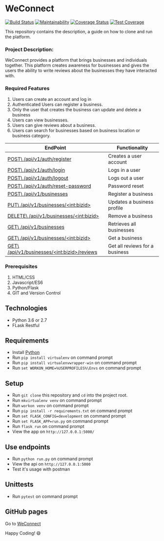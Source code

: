 # WeConnect

[![Build Status](https://travis-ci.org/SoniaRMK/WeConnect.svg?branch=WeConnectAPI-DB)](https://travis-ci.org/SoniaRMK/WeConnect)
[![Maintainability](https://api.codeclimate.com/v1/badges/5005cc713b8de4cd9d91/maintainability)](https://codeclimate.com/github/SoniaRMK/WeConnect/maintainability)
[![Coverage Status](https://coveralls.io/repos/github/SoniaRMK/WeConnect/badge.svg?branch=WeConnectAPI-DB)](https://coveralls.io/github/SoniaRMK/WeConnect?branch=WeConnectAPI-DB)
[![Test Coverage](https://api.codeclimate.com/v1/badges/5005cc713b8de4cd9d91/test_coverage)](https://codeclimate.com/github/SoniaRMK/WeConnect/test_coverage)


This repository contains the description, a guide on how to clone and run the platform.

### Project Description:
WeConnect provides a platform that brings businesses and individuals together. This platform creates awareness for businesses and gives the users the ability to write reviews about the businesses they have interacted with.  

### Required Features
  1.	Users can create an account and log in
  2.	Authenticated Users can register a business.
  3.	Only the user that creates the business can update and delete a business
  4.	Users can view businesses.
  5.	Users can give reviews about a business.
  6.	Users can search for businesses based on business location or business category.
  
  | EndPoint                                            | Functionality                                    |
| ----------------------------------------------------- | ------------------------------------------------ |
| [POST\   /api/v1/auth/register](#)                    | Creates a user account                           |
| [POST\   /api/v1/auth/login](#)                       | Logs in a user                                   |
| [POST\   /api/v1/auth/logout](#)                      | Logs out a user                                  |
| [POST\   /api/v1/auth/reset-password](#)              | Password reset                                   |
| [POST\   /api/v1/businesses](#)                       | Register a business                              |
| [PUT\    /api/v1/businesses/\<int:bizid>](#)          | Updates a business profile                       |
| [DELETE\ /api/v1/businesses/\<int:bizid>](#)          | Remove a business                                |
| [GET\    /api/v1/businesses](#)                       | Retrieves all businesses                         |
| [GET\    /api/v1/businesses/\<int:bizid>](#)          | Get a business                                   |
| [GET\    /api/v1/businesses/\<int:bizid>/reviews](#)  | Get all reviews for a business                   |

### Prerequisites
  1.	HTML/CSS
  2.	Javascript/ES6
  3.	Python/Flask
  4.  GIT and Version Control  

## Technologies

* Python 3.6 or 2.7
* FLask Restful

## Requirements

* Install [Python](https://www.python.org/downloads/)
* Run `pip install virtualenv` on command prompt
* Run `pip install virtualenvwrapper-win` on command prompt
* Run `set WORKON_HOME=%USERPROFILES%\Envs` on command prompt

## Setup

* Run `git clone` this repository and `cd` into the project root.
* Run `mkvirtualenv venv` on command prompt
* Run `workon venv` on command prompt
* Run `pip install -r requirements.txt` on command prompt
* Run `set FLASK_CONFIG=development` on command prompt
* Run `set FLASK_APP=run.py` on command prompt
* Run `flask run` on command prompt
* View the app on `http://127.0.0.1:5000/`

## Use endpoints

* Run `python run.py` on command prompt
* View the api on `http://127.0.0.1:5000`
* Test it's usage with postman

## Unittests

* Run `pytest` on command prompt
  
## GitHub pages

Go to [WeConnect](https://soniarmk.github.io/index.html)

Happy Coding! :smile:
